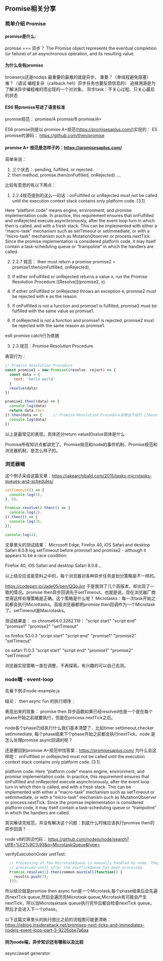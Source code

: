 ## Promise相关分享

### 简单介绍 Promise

#### promise是什么:
promise === 异步？
The Promise object represents the eventual completion (or failure) of an asynchronous operation, and its resulting value.

#### 为什么会有promise
browserjs还是nodejs 最重要的最难的就是异步。
重要？（单线程避免阻塞）
难？（调试 编程复杂（callback hell）异步任务也要反馈信息的）
追根溯源是为了解决异步编程难的而出现的一个对对象。
异步task：不关心过程、只关心最后的状态

#### ES6 将promise写进了语言标准
promise规范： promise/A promise/B promise/A+

ES6 promise则是以 promise A+规范(https://promisesaplus.com/)实现的：
ES promise的源码： https://github.com/then/promise

#### promise A+ 规范是怎样子的：https://promisesaplus.com/

简单来说：
1. 三个状态： pending, fulfilled, or rejected.
2. then method, promise.then(onFulfilled, onRejected)
....


比较有意思的有以下两点：
1. 2.2.4规范提到的这么一句话：onFulfilled or onRejected must not be called until the execution context stack contains only platform code. [3.1].

Here “platform code” means engine, environment, and promise implementation code. In practice, this requirement ensures that onFulfilled and onRejected execute asynchronously, after the event loop turn in which then is called, and with a fresh stack. This can be implemented with either a “macro-task” mechanism such as setTimeout or setImmediate, or with a “micro-task” mechanism such as MutationObserver or process.nextTick. Since the promise implementation is considered platform code, it may itself contain a task-scheduling queue or “trampoline” in which the handlers are called.

2. 2.2.7 规范： then must return a promise
promise2 = promise1.then(onFulfilled, onRejected);

1. If either onFulfilled or onRejected returns a value x, run the Promise Resolution Procedure [[Resolve]](promise2, x).
2. If either onFulfilled or onRejected throws an exception e, promise2 must be rejected with e as the reason.
3. If onFulfilled is not a function and promise1 is fulfilled, promise2 must be fulfilled with the same value as promise1.
4. If onRejected is not a function and promise1 is rejected, promise2 must be rejected with the same reason as promise1.

es6 promise catch行为依据

3. 2.3 规范：Promise Resolution Procedure

表现行为：
```javascript
// Promise Resolution Procedure
const promise1 = new Promise((resolve, reject) => {
  const data = {
    text: 'hello world'
  }
  resolve(data)
})

promise1.then((data) => {
  console.log(data)
  return data.text
}).then(data => {     // Promise Resolution Procedure及相当于运行 [[Resolve]](promise, y)
  console.log(data)
})
```

以上是最常见的表现。具体还分return value的value具体是什么

Promise所有知识点都讲完了。Promise规范和node的事件机制、Promise规范和浏览器机制，是怎么样子的。

### 浏览器端

这个例子采自这篇文章：https://jakearchibald.com/2015/tasks-microtasks-queues-and-schedules/

```javascript
setTimeout(() => {
  console.log(1);
}, 0);

Promise.resolve().then(() => {
  console.log(2);
}).then(() => {
  console.log(3);
});

console.log(4);
```
文章里头的测试结果：
Microsoft Edge, Firefox 40, iOS Safari and desktop Safari 8.0.8 log setTimeout before promise1 and promise2 - although it appears to be a race condition. 

Firefox 40, iOS Safari and desktop Safari 8.0.8 ，

以上结论应该是意料之中的，每个浏览器对各种异步任务是划分策略是不一样的。

https://codepen.io/Jade05/pen/QQpJjm
于是我测了几个高版本，却出现了一致的情况。promise then异步回调先于setTimeout。也就是说，现在浏览器厂商觉得这样处理策略是正确。这个策略是什么呢？ Microtasks：每一次task开始之前都会执行Microttasks。高级浏览器都把promise then回调作为一个Microtask了。setTimeout是Macrotasks。

测试结果是：
os chrome64.0.3282.119：
"script start"
"script end"
"promise1"
"promise2"
"setTimeout"

os firefox 53.0.3
"script start"
"script end"
"promise1"
"promise2"
"setTimeout"

os safari 11.0.3
"script start"
"script end"
"promise1"
"promise2"
"setTimeout"

浏览器实现策略一直在调整，不再探索。有兴趣的可以自己去测。

### node端 - event-loop
先看下例子node-example.js

结论：
then async fun 的执行顺序：

表现出来的现象：
promise then 异步函数如果已经resolved也是一个是在每个phase开始之前就要执行，但是在process.nextTick之后。

node各个phase已经执行什么我们基本清楚了，比如timer settimeout,checker setImmediate, 每个phase结束下个phase开始之前都会执行nextTick。node 是怎么处理promise async回调的呢？

还是要回到promise A+规范中找答案：https://promisesaplus.com/
为什么会这样呢：
onFulfilled or onRejected must not be called until the execution context stack contains only platform code. [3.1].

platform code:
Here “platform code” means engine, environment, and promise implementation code. In practice, this requirement ensures that onFulfilled and onRejected execute asynchronously, after the event loop turn in which then is called, and with a fresh stack. This can be implemented with either a “macro-task” mechanism such as setTimeout or setImmediate, or with a “micro-task” mechanism such as MutationObserver or process.nextTick. Since the promise implementation is considered platform code, it may itself contain a task-scheduling queue or “trampoline” in which the handlers are called.

其实解读完规范，并没有解决这个问题：到底什么时候应该执行promise then的异步回调？

node v8的测试代码：
https://github.com/nodejs/node/search?utf8=%E2%9C%93&q=MicrotaskQueue&type=

verifyExecutionOrder unitTest:
```javascript
  // Processing of the MicrotaskQueue is manually handled by node. They are not
  // processed until after the nextTickQueue has been processed.
  Promise.resolve(1).then(common.mustCall(function() {
    results.push(7);
  }));
```

所以结论就是promise then async fun是一个Microtask,每个phase结束后会先遍历nextTick queue,然后会遍历完Microtask queue,Microtask有可能会产生nextTick，所以当Microtasktask queue执行完毕后都会检查nextTick queue。然后才会进入下一个phase。

以下这篇文章里头的执行图比之前的流程图可能更清晰： https://jsblog.insiderattack.net/promises-next-ticks-and-immediates-nodejs-event-loop-part-3-9226cbe7a6aa

#### 同为node端，异步知识还有哪些以及比较
async/await generator
